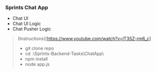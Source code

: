 ### Sprints Chat App

- Chat UI
- Chat UI Logic 
- Chat Pusher Logic

> (Instructions)[https://www.youtube.com/watch?v=lT3SZ-rm6_c]
> 
> - git clone repo
> - cd .\Sprints-Backend-Tasks\ChatApp\
> - npm install
> - node app.js


